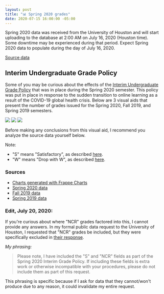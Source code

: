 ```yaml
---
layout: post
title: "📊 Spring 2020 grades"
date: 2020-07-15 16:00:00 -05:00
---
```


Spring 2020 data was received from the University of Houston and will start uploading to the database at 2:00 AM on July 16, 2020 (Houston time). Some downtime may be experienced during that period. Expect Spring 2020 data to populate during the day of July 16, 2020.

[Source data](https://github.com/cougargrades/publicdata/blob/7849a0f001bb73a2c63ef98dd6ac79fdcb1df82d/documents/edu.uh.grade_distribution/Interim%20Grade%20Policy/IR06573%20Responsive%20Information.csv)

## Interim Undergraduate Grade Policy

Some of you may be curious about the effects of the [Interim Undergraduate Grade Policy](https://uh.edu/provost/policies-resources/student/interim-undergraduate-grade-policy/index) that was in place during the Spring 2020 semester. This policy was put in place in response to the sudden transition to online learning as a result of the COVID-19 global health crisis. Below are 3 visual aids that present the number of grades issued for the Spring 2020, Fall 2019, and Spring 2019 semesters.

<img src="{{ site.baseurl }}/assets/2020-07-15_Spring2020.svg">
<img src="{{ site.baseurl }}/assets/2020-07-15_Fall2019.svg">
<img src="{{ site.baseurl }}/assets/2020-07-15_Spring2019.svg">

Before making any conclusions from this visual aid, I recommend you analyze the source data yourself below.

Note:
- "S" means "Satisfactory", as described [here](https://uh.edu/provost/policies-resources/student/interim-undergraduate-grade-policy/index).
- "W" means "Drop with W", as described [here](https://uh.edu/provost/policies-resources/student/).

### Sources

- [Charts generated with Frappe Charts](https://frappe.io/charts/docs/basic/aggr_sliced_diags#configuring-percentage-bars)
- [Spring 2020 data](https://github.com/cougargrades/publicdata/blob/7849a0f001bb73a2c63ef98dd6ac79fdcb1df82d/documents/edu.uh.grade_distribution/Interim%20Grade%20Policy/IR06573%20Responsive%20Information.csv)
- [Fall 2019 data](https://github.com/cougargrades/publicdata/blob/7849a0f001bb73a2c63ef98dd6ac79fdcb1df82d/documents/edu.uh.grade_distribution/IR06296%20Responsive%20Information.csv)
- [Spring 2019 data](https://github.com/cougargrades/publicdata/blob/7849a0f001bb73a2c63ef98dd6ac79fdcb1df82d/documents/edu.uh.grade_distribution/Grade%20Distribution_Spring%202019.csv)


### Edit, July 20, 2020:

If you're curious about where "NCR" grades factored into this, I cannot provide any answers. In my formal public data request to the University of Houston, I requested that "NCR" grades be included, but they were specifically excluded in [their response](https://github.com/cougargrades/publicdata/blob/7849a0f001bb73a2c63ef98dd6ac79fdcb1df82d/documents/edu.uh.grade_distribution/Interim%20Grade%20Policy/IR06573%20Responsive%20Information.csv).

_My phrasing:_

> Please note, I have included the "S" and "NCR" fields as part of the Spring 2020 Interim Grade Policy. If including these fields is extra work or otherwise incompatible with your procedures, please do not include them as part of this request.

This phrasing is specific because if I ask for data that they cannot/won't produce due to any reason, it could invalidate my entire request.
